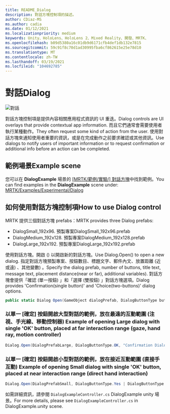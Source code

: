 ```yaml
---
title: README_Dialog
description: 對話方塊控制項的描述。
author: CDiaz-MS
ms.author: cadia
ms.date: 01/12/2021
ms.localizationpriority: medium
keywords: Unity、HoloLens、HoloLens 2、Mixed Reality、開發、MRTK、
ms.openlocfilehash: b09d5380a16c01db9d6171cfb4def1db132e7815
ms.sourcegitcommit: 59c91f8c70d1ad30995fba6cf862615e25e78d10
ms.translationtype: MT
ms.contentlocale: zh-TW
ms.lasthandoff: 03/19/2021
ms.locfileid: "104692785"
---
```

# <a name="dialog"></a><span data-ttu-id="62f02-104">對話</span><span class="sxs-lookup"><span data-stu-id="62f02-104">Dialog</span></span>

![對話](../../Images/Dialog/MRTK_UX_Dialog_Main.png)

<span data-ttu-id="62f02-106">對話方塊控制項是提供內容相關應用程式資訊的 UI 重迭。</span><span class="sxs-lookup"><span data-stu-id="62f02-106">Dialog controls are UI overlays that provide contextual app information.</span></span> <span data-ttu-id="62f02-107">而且它們通常會需要使用者執行某種動作。</span><span class="sxs-lookup"><span data-stu-id="62f02-107">They often request some kind of action from the user.</span></span> <span data-ttu-id="62f02-108">使用對話方塊來通知使用者重要的資訊，或是在完成動作之前要求確認或其他資訊。</span><span class="sxs-lookup"><span data-stu-id="62f02-108">Use dialogs to notify users of important information or to request confirmation or additional info before an action can be completed.</span></span>

## <a name="example-scene"></a><span data-ttu-id="62f02-109">範例場景</span><span class="sxs-lookup"><span data-stu-id="62f02-109">Example scene</span></span>

<span data-ttu-id="62f02-110">您可以在 **DialogExample** 場景的 [ [MRTK/範例/實驗/] 對話方塊](https://github.com/microsoft/MixedRealityToolkit-Unity/tree/mrtk_development/Assets/MRTK/SDK/Experimental/Dialog)中找到範例。</span><span class="sxs-lookup"><span data-stu-id="62f02-110">You can find examples in the **DialogExample** scene under: [MRTK/Examples/Experimental/Dialog](https://github.com/microsoft/MixedRealityToolkit-Unity/tree/mrtk_development/Assets/MRTK/SDK/Experimental/Dialog)</span></span>

## <a name="how-to-use-dialog-control"></a><span data-ttu-id="62f02-111">如何使用對話方塊控制項</span><span class="sxs-lookup"><span data-stu-id="62f02-111">How to use Dialog control</span></span>

<span data-ttu-id="62f02-112">MRTK 提供三個對話方塊 prefabs：</span><span class="sxs-lookup"><span data-stu-id="62f02-112">MRTK provides three Dialog prefabs:</span></span>

- <span data-ttu-id="62f02-113">DialogSmall_192x96. 預製專案</span><span class="sxs-lookup"><span data-stu-id="62f02-113">DialogSmall_192x96.prefab</span></span>
- <span data-ttu-id="62f02-114">DialogMedium_192x128. 預製專案</span><span class="sxs-lookup"><span data-stu-id="62f02-114">DialogMedium_192x128.prefab</span></span>
- <span data-ttu-id="62f02-115">DialogLarge_192x192. 預製專案</span><span class="sxs-lookup"><span data-stu-id="62f02-115">DialogLarge_192x192.prefab</span></span>

<span data-ttu-id="62f02-116">使用對話方塊。開啟 () 以開啟新的對話方塊。</span><span class="sxs-lookup"><span data-stu-id="62f02-116">Use Dialog.Open() to open a new dialog.</span></span> <span data-ttu-id="62f02-117">指定對話方塊預製專案、按鈕數目、標題文字、郵件內文、放置距離 (近或遠) 、其他變數) 。</span><span class="sxs-lookup"><span data-stu-id="62f02-117">Specify the dialog prefab, number of buttons, title text, message text, placement distance(near or far), additional variables).</span></span> <span data-ttu-id="62f02-118">對話方塊會提供「確認 (單一按鈕) 」和「選擇 (雙按鈕) 」對話方塊選項。</span><span class="sxs-lookup"><span data-stu-id="62f02-118">Dialog provides 'Confirmation(single button)' and 'Choice(two-buttons)' dialog options.</span></span>

```c#
public static Dialog Open(GameObject dialogPrefab, DialogButtonType buttons, string title, string message, bool placeForNearInteraction, System.Object variable = null)
```

### <a name="example-of-opening-large-dialog-with-single-ok-button-placed-at-far-interaction-range-gaze-hand-ray-motion-controller"></a><span data-ttu-id="62f02-119">以單一 [確定] 按鈕開啟大型對話的範例，放在最遠的互動範圍 (注視、手光線、移動控制器) </span><span class="sxs-lookup"><span data-stu-id="62f02-119">Example of opening Large dialog with single 'OK' button, placed at far interaction range (gaze, hand ray, motion controller)</span></span>

```c#
Dialog.Open(DialogPrefabLarge, DialogButtonType.OK, "Confirmation Dialog, Large, Far", "This is an example of a large dialog with only one button, placed at far interaction range", false);
```

### <a name="example-of-opening-small-dialog-with-single-ok-button-placed-at-near-interaction-range-direct-hand-interaction"></a><span data-ttu-id="62f02-120">以單一 [確定] 按鈕開啟小型對話的範例，放在接近互動範圍 (直接手互動) </span><span class="sxs-lookup"><span data-stu-id="62f02-120">Example of opening Small dialog with single 'OK' button, placed at near interaction range (direct hand interaction)</span></span>

```c#
Dialog.Open(DialogPrefabSmall, DialogButtonType.Yes | DialogButtonType.No, "Confirmation Dialog, Small, Far", "This is an example of a small dialog with a choice message, placed at near interaction range", true);
```

<span data-ttu-id="62f02-121">如需詳細資訊，請參閱 `DialogExampleController.cs` DialogExample unity 場景。</span><span class="sxs-lookup"><span data-stu-id="62f02-121">For more details, please see `DialogExampleController.cs` in DialogExample.unity scene.</span></span>
